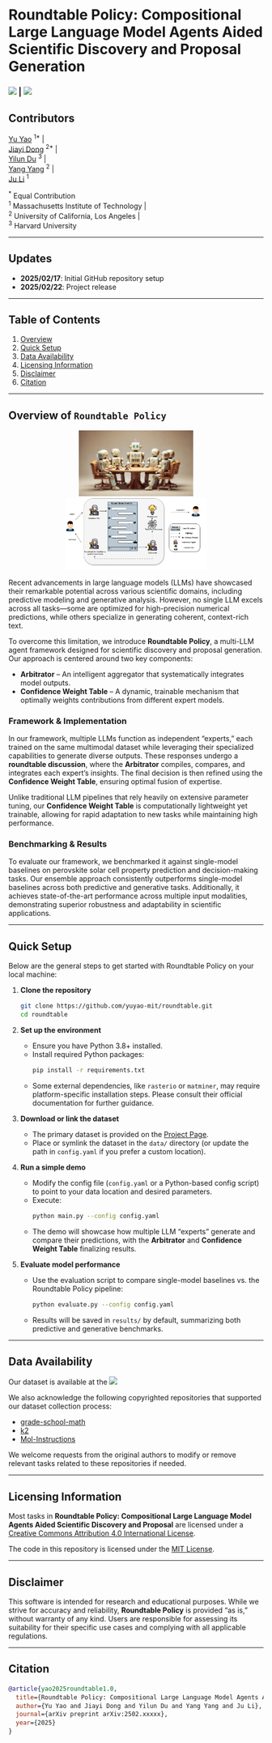 
# **Roundtable Policy: Compositional Large Language Model Agents Aided Scientific Discovery and Proposal Generation**

### [![][project-icon]][project-page] | [![][arxiv-icon]][arxiv-paper]

[project-icon]: https://img.shields.io/badge/🌍-Project%20Page-green  
[arxiv-icon]: https://img.shields.io/badge/arXiv-2502.xxxxx-b31b1b

[project-page]: https://github.com/yuyao-mit/roundtable  
[arxiv-paper]: https://arxiv.org/abs/2311.10889  

## Contributors

[Yu Yao](https://www.linkedin.com/in/yu-yao-8599b5265/) <sup>1*</sup> |  
[Jiayi Dong](https://www.linkedin.com/in/jiayi-dong-6a2a6b26b/) <sup>2*</sup> |  
[Yilun Du](https://scholar.google.com/citations?user=GRMMc_MAAAAJ&hl=en) <sup>3</sup> |  
[Yang Yang](https://scholar.google.com/citations?user=ceCfTvcAAAAJ&hl=en) <sup>2</sup> |  
[Ju Li](https://scholar.google.com/citations?user=SHVhdhoAAAAJ&hl=en) <sup>1</sup>  

<sup>*</sup> Equal Contribution  
<sup>1</sup> Massachusetts Institute of Technology |  
<sup>2</sup> University of California, Los Angeles |  
<sup>3</sup> Harvard University  

---

## Updates
- **2025/02/17**: Initial GitHub repository setup  
- **2025/02/22**: Project release  

---

## Table of Contents
1. [Overview](#overview-of-roundtable-policy)  
2. [Quick Setup](#quick-setup)  
3. [Data Availability](#data-availability)  
4. [Licensing Information](#licensing-information)  
5. [Disclaimer](#disclaimer)  
6. [Citation](#citation)  

---

## Overview of ```Roundtable Policy```

<p align="center">
  <img src="figures/cover_roundtable.png" alt="Framework for ROUNDTABLE POLICY" width="45%">
  <img src="figures/roundtablechat.png" alt="Internal pipeline" width="55%">
</p>

Recent advancements in large language models (LLMs) have showcased their remarkable potential across various scientific domains, including predictive modeling and generative analysis. However, no single LLM excels across all tasks—some are optimized for high-precision numerical predictions, while others specialize in generating coherent, context-rich text.

To overcome this limitation, we introduce **Roundtable Policy**, a multi-LLM agent framework designed for scientific discovery and proposal generation. Our approach is centered around two key components:

- **Arbitrator** – An intelligent aggregator that systematically integrates model outputs.
- **Confidence Weight Table** – A dynamic, trainable mechanism that optimally weights contributions from different expert models.

### Framework & Implementation

In our framework, multiple LLMs function as independent “experts,” each trained on the same multimodal dataset while leveraging their specialized capabilities to generate diverse outputs. These responses undergo a **roundtable discussion**, where the **Arbitrator** compiles, compares, and integrates each expert’s insights. The final decision is then refined using the **Confidence Weight Table**, ensuring optimal fusion of expertise.

Unlike traditional LLM pipelines that rely heavily on extensive parameter tuning, our **Confidence Weight Table** is computationally lightweight yet trainable, allowing for rapid adaptation to new tasks while maintaining high performance.

### Benchmarking & Results

To evaluate our framework, we benchmarked it against single-model baselines on perovskite solar cell property prediction and decision-making tasks. Our ensemble approach consistently outperforms single-model baselines across both predictive and generative tasks. Additionally, it achieves state-of-the-art performance across multiple input modalities, demonstrating superior robustness and adaptability in scientific applications.

---

## Quick Setup

Below are the general steps to get started with Roundtable Policy on your local machine:

1. **Clone the repository**  
   ```bash
   git clone https://github.com/yuyao-mit/roundtable.git
   cd roundtable
   ```

2. **Set up the environment**  
   - Ensure you have Python 3.8+ installed.  
   - Install required Python packages:
     ```bash
     pip install -r requirements.txt
     ```
   - Some external dependencies, like `rasterio` or `matminer`, may require platform-specific installation steps. Please consult their official documentation for further guidance.

3. **Download or link the dataset**  
   - The primary dataset is provided on the [Project Page][project-page].  
   - Place or symlink the dataset in the `data/` directory (or update the path in `config.yaml` if you prefer a custom location).

4. **Run a simple demo**  
   - Modify the config file (`config.yaml` or a Python-based config script) to point to your data location and desired parameters.  
   - Execute:
     ```bash
     python main.py --config config.yaml
     ```
   - The demo will showcase how multiple LLM “experts” generate and compare their predictions, with the **Arbitrator** and **Confidence Weight Table** finalizing results.

5. **Evaluate model performance**  
   - Use the evaluation script to compare single-model baselines vs. the Roundtable Policy pipeline:
     ```bash
     python evaluate.py --config config.yaml
     ```
   - Results will be saved in `results/` by default, summarizing both predictive and generative benchmarks.

---
## Data Availability

Our dataset is available at the [![][cloud-storage-icon]][google-drive]

[cloud-storage-icon]: https://img.shields.io/badge/☁️-Google%20Drive-blue  
[google-drive]: https://drive.google.com/drive/folders/1zvTSRTo6i2vO5Z3eR-A7CKsp0sIJlPM0?usp=drive_link

We also acknowledge the following copyrighted repositories that supported our dataset collection process:

- [grade-school-math](https://github.com/openai/grade-school-math)  
- [k2](https://github.com/davendw49/k2)  
- [Mol-Instructions](https://github.com/zjunlp/Mol-Instructions)

We welcome requests from the original authors to modify or remove relevant tasks related to these repositories if needed.

---

## Licensing Information

Most tasks in **Roundtable Policy: Compositional Large Language Model Agents Aided Scientific Discovery and Proposal** are licensed under a [Creative Commons Attribution 4.0 International License](http://creativecommons.org/licenses/by/4.0/).

The code in this repository is licensed under the [MIT License](LICENSE).

---

## Disclaimer

This software is intended for research and educational purposes. While we strive for accuracy and reliability, **Roundtable Policy** is provided “as is,” without warranty of any kind. Users are responsible for assessing its suitability for their specific use cases and complying with all applicable regulations.

---

## Citation

```bibtex
@article{yao2025roundtable1.0,
  title={Roundtable Policy: Compositional Large Language Model Agents Aided Scientific Discovery and Proposal},
  author={Yu Yao and Jiayi Dong and Yilun Du and Yang Yang and Ju Li},
  journal={arXiv preprint arXiv:2502.xxxxx},
  year={2025}
}
```
